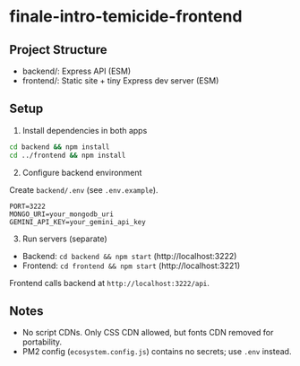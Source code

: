 # finale-intro-temicide-frontend

## Project Structure

- backend/: Express API (ESM)
- frontend/: Static site + tiny Express dev server (ESM)

## Setup

1. Install dependencies in both apps

```bash
cd backend && npm install
cd ../frontend && npm install
```

2. Configure backend environment

Create `backend/.env` (see `.env.example`).

```env
PORT=3222
MONGO_URI=your_mongodb_uri
GEMINI_API_KEY=your_gemini_api_key
```

3. Run servers (separate)

- Backend: `cd backend && npm start` (http://localhost:3222)
- Frontend: `cd frontend && npm start` (http://localhost:3221)

Frontend calls backend at `http://localhost:3222/api`.

## Notes

- No script CDNs. Only CSS CDN allowed, but fonts CDN removed for portability.
- PM2 config (`ecosystem.config.js`) contains no secrets; use `.env` instead.